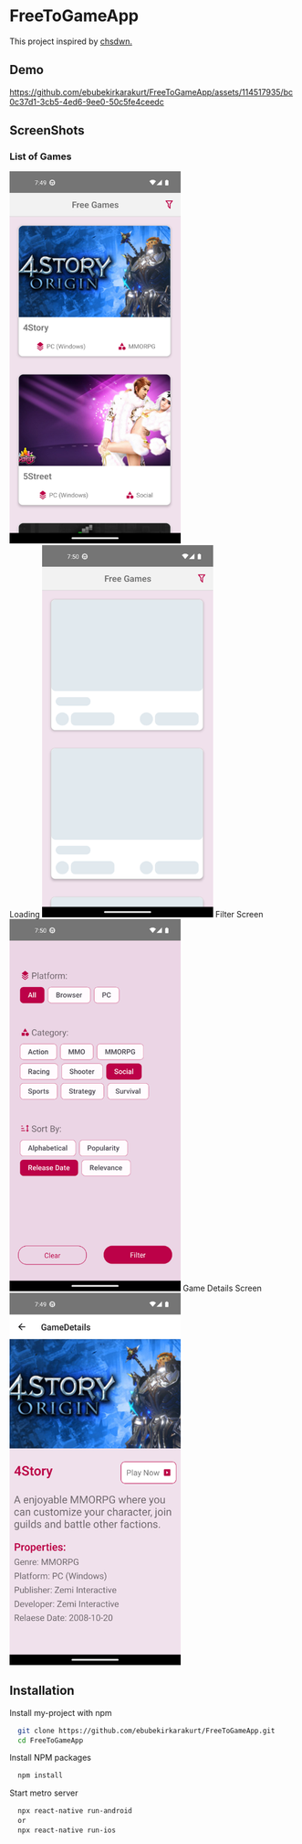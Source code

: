 # FreeToGameApp
This project inspired by [chsdwn.](https://github.com/chsdwn/FreeToGameApp)

## Demo
https://github.com/ebubekirkarakurt/FreeToGameApp/assets/114517935/bc0c37d1-3cb5-4ed6-9ee0-50c5fe4ceedc

## ScreenShots

<div>
  <h3>List of Games </h3>
  <img src="./assets/homescreen.png" width="300">
</div>
Loading
<img src="./assets/skeleton.png" width="300">
Filter Screen
<img src="./assets/gamefilterscreen.png" width="300">
Game Details Screen
<img src="./assets/gamedetailscreen.png" width="300">

## Installation

Install my-project with npm

```bash
  git clone https://github.com/ebubekirkarakurt/FreeToGameApp.git
  cd FreeToGameApp
```
Install NPM packages
 
```bash
  npm install
```
Start metro server
 
```bash
  npx react-native run-android
  or
  npx react-native run-ios
```
